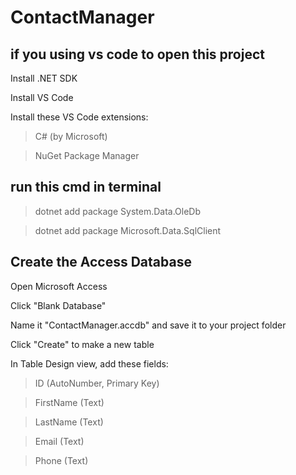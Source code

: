 # ContactManager

## if you using vs code to open this project 
Install .NET SDK

Install VS Code

Install these VS Code extensions:

> C# (by Microsoft)

>NuGet Package Manager

## run this cmd in terminal 

> dotnet add package System.Data.OleDb

> dotnet add package Microsoft.Data.SqlClient


## Create the Access Database
Open Microsoft Access

Click "Blank Database"

Name it "ContactManager.accdb" and save it to your project folder

Click "Create" to make a new table

In Table Design view, add these fields:

> ID (AutoNumber, Primary Key)

> FirstName (Text)

> LastName (Text)

> Email (Text)

> Phone (Text)
